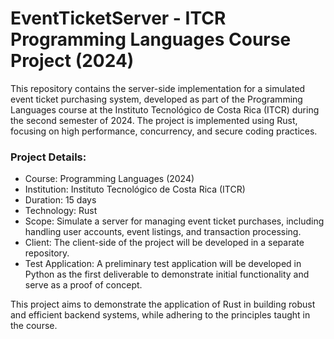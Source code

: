 # EventTicketServer - ITCR Programming Languages Course Project (2024)

This repository contains the server-side implementation for a simulated event ticket purchasing system, developed as part of the Programming Languages course at the Instituto Tecnológico de Costa Rica (ITCR) during the second semester of 2024. The project is implemented using Rust, focusing on high performance, concurrency, and secure coding practices.

### Project Details:

- Course: Programming Languages (2024)
- Institution: Instituto Tecnológico de Costa Rica (ITCR)
- Duration: 15 days
- Technology: Rust
- Scope: Simulate a server for managing event ticket purchases, including handling user accounts, event listings, and transaction processing. 
- Client: The client-side of the project will be developed in a separate repository.
- Test Application: A preliminary test application will be developed in Python as the first deliverable to demonstrate initial functionality and serve as a proof of concept.

This project aims to demonstrate the application of Rust in building robust and efficient backend systems, while adhering to the principles taught in the course.